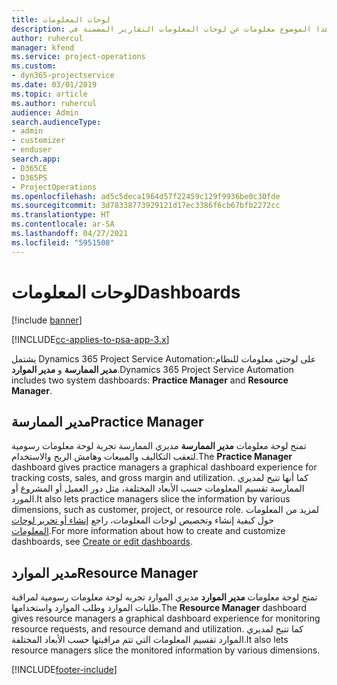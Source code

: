 ```yaml
---
title: لوحات المعلومات
description: يقدم هذا الموضوع معلومات عن لوحات المعلومات التقارير المضمنة في Dynamics 365 Project Service Automation.
author: ruhercul
manager: kfend
ms.service: project-operations
ms.custom:
- dyn365-projectservice
ms.date: 03/01/2019
ms.topic: article
ms.author: ruhercul
audience: Admin
search.audienceType:
- admin
- customizer
- enduser
search.app:
- D365CE
- D365PS
- ProjectOperations
ms.openlocfilehash: ad5c5deca1964d57f22459c129f9936be0c30fde
ms.sourcegitcommit: 3d78338773929121d17ec3386f6cb67bfb2272cc
ms.translationtype: HT
ms.contentlocale: ar-SA
ms.lasthandoff: 04/27/2021
ms.locfileid: "5951508"
---
```

# <a name="dashboards"></a><span data-ttu-id="dd5c4-103">لوحات المعلومات</span><span class="sxs-lookup"><span data-stu-id="dd5c4-103">Dashboards</span></span>

[!include [banner](../includes/psa-now-project-operations.md)]

[!INCLUDE[cc-applies-to-psa-app-3.x](../includes/cc-applies-to-psa-app-3x.md)]

<span data-ttu-id="dd5c4-104">يشتمل Dynamics 365 Project Service Automationعلى لوحتي معلومات للنظام: **مدير الممارسة** و **مدير الموارد**.</span><span class="sxs-lookup"><span data-stu-id="dd5c4-104">Dynamics 365 Project Service Automation includes two system dashboards: **Practice Manager** and **Resource Manager**.</span></span>

## <a name="practice-manager"></a><span data-ttu-id="dd5c4-105">مدير الممارسة</span><span class="sxs-lookup"><span data-stu-id="dd5c4-105">Practice Manager</span></span> 

<span data-ttu-id="dd5c4-106">تمنح لوحة معلومات **مدير الممارسة** مديري الممارسة تجربة لوحة معلومات رسومية لتعقب التكاليف والمبيعات وهامش الربح والاستخدام.</span><span class="sxs-lookup"><span data-stu-id="dd5c4-106">The **Practice Manager** dashboard gives practice managers a graphical dashboard experience for tracking costs, sales, and gross margin and utilization.</span></span> <span data-ttu-id="dd5c4-107">كما أنها تتيح لمديري الممارسة تقسيم المعلومات حسب الأبعاد المختلفة، مثل دور العميل أو المشروع أو المورد.</span><span class="sxs-lookup"><span data-stu-id="dd5c4-107">It also lets practice managers slice the information by various dimensions, such as customer, project, or resource role.</span></span> <span data-ttu-id="dd5c4-108">لمزيد من المعلومات حول كيفية إنشاء وتخصيص لوحات المعلومات، راجع [إنشاء أو تحرير لوحات المعلومات](/dynamics365/customerengagement/on-premises/customize/create-edit-dashboards).</span><span class="sxs-lookup"><span data-stu-id="dd5c4-108">For more information about how to create and customize dashboards, see [Create or edit dashboards](/dynamics365/customerengagement/on-premises/customize/create-edit-dashboards).</span></span>

## <a name="resource-manager"></a><span data-ttu-id="dd5c4-109">مدير الموارد</span><span class="sxs-lookup"><span data-stu-id="dd5c4-109">Resource Manager</span></span> 

<span data-ttu-id="dd5c4-110">تمنح لوحة معلومات **مدير الموارد** مديري الموارد تجربه لوحة معلومات رسومية لمراقبة طلبات الموارد وطلب الموارد واستخدامها.</span><span class="sxs-lookup"><span data-stu-id="dd5c4-110">The **Resource Manager** dashboard gives resource managers a graphical dashboard experience for monitoring resource requests, and resource demand and utilization.</span></span> <span data-ttu-id="dd5c4-111">كما تتيح لمديري الموارد تقسيم المعلومات التي تتم مراقبتها حسب الأبعاد المختلفة.</span><span class="sxs-lookup"><span data-stu-id="dd5c4-111">It also lets resource managers slice the monitored information by various dimensions.</span></span>


[!INCLUDE[footer-include](../includes/footer-banner.md)]